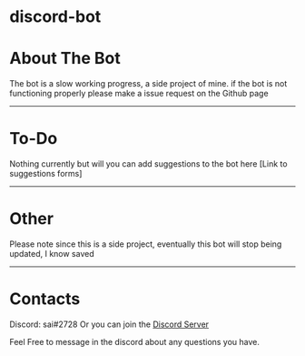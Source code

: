 # discord-bot
# About The Bot
The bot is a slow working progress, a side project of mine.
if the bot is not functioning properly please make a issue request on the Github page
***
# To-Do
Nothing currently but will you can add suggestions to the bot here [Link to suggestions forms]
***
# Other
Please note since this is a side project, eventually this bot will stop being updated, I know saved
***
# Contacts
Discord: sai#2728
Or you can join the [Discord Server](https://discord.gg/gYhRdk7)

Feel Free to message in the discord about any questions you have.
